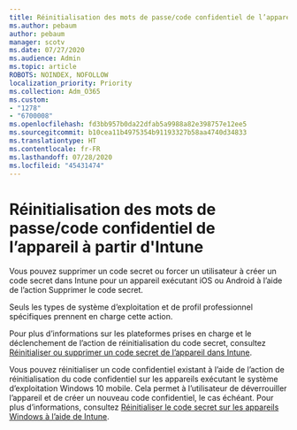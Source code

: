 ```yaml
---
title: Réinitialisation des mots de passe/code confidentiel de l’appareil à partir d'Intune
ms.author: pebaum
author: pebaum
manager: scotv
ms.date: 07/27/2020
ms.audience: Admin
ms.topic: article
ROBOTS: NOINDEX, NOFOLLOW
localization_priority: Priority
ms.collection: Adm_O365
ms.custom:
- "1278"
- "6700008"
ms.openlocfilehash: fd3bb957b0da22dfab5a9988a82e398757e12ee5
ms.sourcegitcommit: b10cea11b4975354b91193327b58aa4740d34833
ms.translationtype: HT
ms.contentlocale: fr-FR
ms.lasthandoff: 07/28/2020
ms.locfileid: "45431474"
---
```

# <a name="device-pinpassword-reset-from-intune"></a>Réinitialisation des mots de passe/code confidentiel de l’appareil à partir d'Intune

Vous pouvez supprimer un code secret ou forcer un utilisateur à créer un code secret dans Intune pour un appareil exécutant iOS ou Android à l’aide de l’action Supprimer le code secret.

Seuls les types de système d’exploitation et de profil professionnel spécifiques prennent en charge cette action.

Pour plus d’informations sur les plateformes prises en charge et le déclenchement de l’action de réinitialisation du code secret, consultez [Réinitialiser ou supprimer un code secret de l’appareil dans Intune](https://docs.microsoft.com/intune/device-passcode-reset).

Vous pouvez réinitialiser un code confidentiel existant à l’aide de l’action de réinitialisation du code confidentiel sur les appareils exécutant le système d’exploitation Windows 10 mobile. Cela permet à l’utilisateur de déverrouiller l’appareil et de créer un nouveau code confidentiel, le cas échéant. Pour plus d’informations, consultez [Réinitialiser le code secret sur les appareils Windows à l’aide de Intune](https://docs.microsoft.com/intune/device-windows-pin-reset).